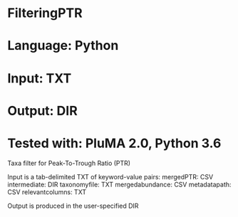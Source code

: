 # FilteringPTR
# Language: Python
# Input: TXT
# Output: DIR
# Tested with: PluMA 2.0, Python 3.6

Taxa filter for Peak-To-Trough Ratio (PTR)

Input is a tab-delimited TXT of keyword-value pairs:
mergedPTR: CSV
intermediate: DIR
taxonomyfile: TXT
mergedabundance: CSV
metadatapath: CSV
relevantcolumns: TXT

Output is produced in the user-specified DIR


